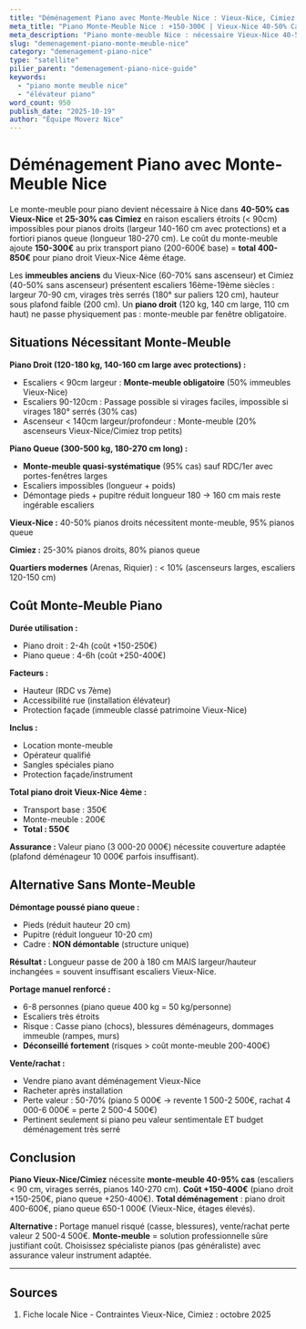 ```yaml
---
title: "Déménagement Piano avec Monte-Meuble Nice : Vieux-Nice, Cimiez 2025"
meta_title: "Piano Monte-Meuble Nice : +150-300€ | Vieux-Nice 40-50% Cas"
meta_description: "Piano monte-meuble Nice : nécessaire Vieux-Nice 40-50% cas (escaliers < 90cm), Cimiez. Coût +150-300€. Piano droit OK, piano queue souvent. Guide."
slug: "demenagement-piano-monte-meuble-nice"
category: "demenagement-piano-nice"
type: "satellite"
pilier_parent: "demenagement-piano-nice-guide"
keywords:
  - "piano monte meuble nice"
  - "élévateur piano"
word_count: 950
publish_date: "2025-10-19"
author: "Équipe Moverz Nice"
---
```


# Déménagement Piano avec Monte-Meuble Nice

Le monte-meuble pour piano devient nécessaire à Nice dans **40-50% cas Vieux-Nice** et **25-30% cas Cimiez** en raison escaliers étroits (< 90cm) impossibles pour pianos droits (largeur 140-160 cm avec protections) et a fortiori pianos queue (longueur 180-270 cm). Le coût du monte-meuble ajoute **150-300€** au prix transport piano (200-600€ base) = **total 400-850€** pour piano droit Vieux-Nice 4ème étage.

Les **immeubles anciens** du Vieux-Nice (60-70% sans ascenseur) et Cimiez (40-50% sans ascenseur) présentent escaliers 16ème-19ème siècles : largeur 70-90 cm, virages très serrés (180° sur paliers 120 cm), hauteur sous plafond faible (200 cm). Un **piano droit** (120 kg, 140 cm large, 110 cm haut) ne passe physiquement pas : monte-meuble par fenêtre obligatoire.

## Situations Nécessitant Monte-Meuble

**Piano Droit (120-180 kg, 140-160 cm large avec protections) :**
- Escaliers < 90cm largeur : **Monte-meuble obligatoire** (50% immeubles Vieux-Nice)
- Escaliers 90-120cm : Passage possible si virages faciles, impossible si virages 180° serrés (30% cas)
- Ascenseur < 140cm largeur/profondeur : Monte-meuble (20% ascenseurs Vieux-Nice/Cimiez trop petits)

**Piano Queue (300-500 kg, 180-270 cm long) :**
- **Monte-meuble quasi-systématique** (95% cas) sauf RDC/1er avec portes-fenêtres larges
- Escaliers impossibles (longueur + poids)
- Démontage pieds + pupitre réduit longueur 180 → 160 cm mais reste ingérable escaliers

**Vieux-Nice :** 40-50% pianos droits nécessitent monte-meuble, 95% pianos queue

**Cimiez :** 25-30% pianos droits, 80% pianos queue

**Quartiers modernes** (Arenas, Riquier) : < 10% (ascenseurs larges, escaliers 120-150 cm)

## Coût Monte-Meuble Piano

**Durée utilisation :**
- Piano droit : 2-4h (coût +150-250€)
- Piano queue : 4-6h (coût +250-400€)

**Facteurs :**
- Hauteur (RDC vs 7ème)
- Accessibilité rue (installation élévateur)
- Protection façade (immeuble classé patrimoine Vieux-Nice)

**Inclus :**
- Location monte-meuble
- Opérateur qualifié
- Sangles spéciales piano
- Protection façade/instrument

**Total piano droit Vieux-Nice 4ème :**
- Transport base : 350€
- Monte-meuble : 200€
- **Total : 550€**

**Assurance :** Valeur piano (3 000-20 000€) nécessite couverture adaptée (plafond déménageur 10 000€ parfois insuffisant).

## Alternative Sans Monte-Meuble

**Démontage poussé piano queue :**
- Pieds (réduit hauteur 20 cm)
- Pupitre (réduit longueur 10-20 cm)
- Cadre : **NON démontable** (structure unique)

**Résultat :** Longueur passe de 200 à 180 cm MAIS largeur/hauteur inchangées = souvent insuffisant escaliers Vieux-Nice.

**Portage manuel renforcé :**
- 6-8 personnes (piano queue 400 kg = 50 kg/personne)
- Escaliers très étroits
- Risque : Casse piano (chocs), blessures déménageurs, dommages immeuble (rampes, murs)
- **Déconseillé fortement** (risques > coût monte-meuble 200-400€)

**Vente/rachat :**
- Vendre piano avant déménagement Vieux-Nice
- Racheter après installation
- Perte valeur : 50-70% (piano 5 000€ → revente 1 500-2 500€, rachat 4 000-6 000€ = perte 2 500-4 500€)
- Pertinent seulement si piano peu valeur sentimentale ET budget déménagement très serré

## Conclusion

**Piano Vieux-Nice/Cimiez** nécessite **monte-meuble 40-95% cas** (escaliers < 90 cm, virages serrés, pianos 140-270 cm). **Coût +150-400€** (piano droit +150-250€, piano queue +250-400€). **Total déménagement** : piano droit 400-600€, piano queue 650-1 000€ (Vieux-Nice, étages élevés).

**Alternative :** Portage manuel risqué (casse, blessures), vente/rachat perte valeur 2 500-4 500€. **Monte-meuble** = solution professionnelle sûre justifiant coût. Choisissez spécialiste pianos (pas généraliste) avec assurance valeur instrument adaptée.

---

## Sources

1. Fiche locale Nice - Contraintes Vieux-Nice, Cimiez : octobre 2025


